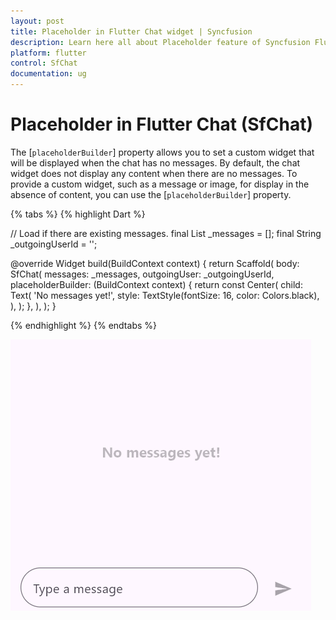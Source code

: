 ```yaml
---
layout: post
title: Placeholder in Flutter Chat widget | Syncfusion
description: Learn here all about Placeholder feature of Syncfusion Flutter Chat (SfChat) widget, including its properties and more.
platform: flutter
control: SfChat
documentation: ug
---
```


# Placeholder in Flutter Chat (SfChat)

The [`placeholderBuilder`] property allows you to set a custom widget that will be displayed when the chat has no messages. By default, the chat widget does not display any content when there are no messages. To provide a custom widget, such as a message or image, for display in the absence of content, you can use the [`placeholderBuilder`] property.

{% tabs %}
{% highlight Dart %}

// Load if there are existing messages.
final List<ChatMessage> _messages = <ChatMessage>[];
final String _outgoingUserId = '';

@override
Widget build(BuildContext context) {
  return Scaffold(
    body: SfChat(
      messages: _messages,
      outgoingUser: _outgoingUserId,
      placeholderBuilder: (BuildContext context) {
        return const Center(
          child: Text(
            'No messages yet!',
            style: TextStyle(fontSize: 16, color: Colors.black),
          ),
        );
      },
    ),
  );
}

{% endhighlight %}
{% endtabs %}

![Chat composer support](images/placeholder/placeholder-chat.png)